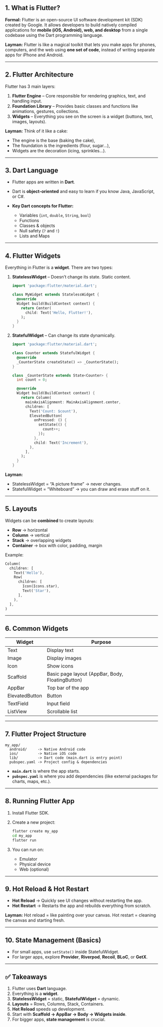 
## **1. What is Flutter?**

**Formal:**
Flutter is an open-source UI software development kit (SDK) created by Google. It allows developers to build natively compiled applications for **mobile (iOS, Android), web, and desktop** from a single codebase using the Dart programming language.

**Layman:**
Flutter is like a magical toolkit that lets you make apps for phones, computers, and the web using **one set of code**, instead of writing separate apps for iPhone and Android.

---

## **2. Flutter Architecture**

Flutter has 3 main layers:

1. **Flutter Engine** – Core responsible for rendering graphics, text, and handling input.
2. **Foundation Library** – Provides basic classes and functions like animations, gestures, collections.
3. **Widgets** – Everything you see on the screen is a widget (buttons, text, images, layouts).

**Layman:**
Think of it like a cake:

* The engine is the base (baking the cake),
* The foundation is the ingredients (flour, sugar…),
* Widgets are the decoration (icing, sprinkles…).

---

## **3. Dart Language**

* Flutter apps are written in **Dart**.
* Dart is **object-oriented** and easy to learn if you know Java, JavaScript, or C#.
* **Key Dart concepts for Flutter:**

  * Variables (`int`, `double`, `String`, `bool`)
  * Functions
  * Classes & objects
  * Null safety (`?` and `!`)
  * Lists and Maps

---

## **4. Flutter Widgets**

Everything in Flutter is a **widget**. There are two types:

1. **StatelessWidget** – Doesn’t change its state. Static content.

   ```dart
   import 'package:flutter/material.dart';

   class MyWidget extends StatelessWidget {
     @override
     Widget build(BuildContext context) {
       return Center(
         child: Text('Hello, Flutter!'),
       );
     }
   }
   ```

2. **StatefulWidget** – Can change its state dynamically.

   ```dart
   import 'package:flutter/material.dart';

   class Counter extends StatefulWidget {
     @override
     _CounterState createState() => _CounterState();
   }

   class _CounterState extends State<Counter> {
     int count = 0;

     @override
     Widget build(BuildContext context) {
       return Column(
         mainAxisAlignment: MainAxisAlignment.center,
         children: [
           Text('Count: $count'),
           ElevatedButton(
             onPressed: () {
               setState(() {
                 count++;
               });
             },
             child: Text('Increment'),
           ),
         ],
       );
     }
   }
   ```

**Layman:**

* StatelessWidget = “A picture frame” → never changes.
* StatefulWidget = “Whiteboard” → you can draw and erase stuff on it.

---

## **5. Layouts**

Widgets can be **combined** to create layouts:

* **Row** → horizontal
* **Column** → vertical
* **Stack** → overlapping widgets
* **Container** → box with color, padding, margin

Example:

```dart
Column(
  children: [
    Text('Hello'),
    Row(
      children: [
        Icon(Icons.star),
        Text('Star'),
      ],
    ),
  ],
)
```

---

## **6. Common Widgets**

| Widget         | Purpose                                          |
| -------------- | ------------------------------------------------ |
| Text           | Display text                                     |
| Image          | Display images                                   |
| Icon           | Show icons                                       |
| Scaffold       | Basic page layout (AppBar, Body, FloatingButton) |
| AppBar         | Top bar of the app                               |
| ElevatedButton | Button                                           |
| TextField      | Input field                                      |
| ListView       | Scrollable list                                  |

---

## **7. Flutter Project Structure**

```
my_app/
  android/     -> Native Android code
  ios/         -> Native iOS code
  lib/         -> Dart code (main.dart is entry point)
  pubspec.yaml -> Project config & dependencies
```

* **`main.dart`** is where the app starts.
* **`pubspec.yaml`** is where you add dependencies (like external packages for charts, maps, etc.).

---

## **8. Running Flutter App**

1. Install Flutter SDK.
2. Create a new project:

   ```bash
   flutter create my_app
   cd my_app
   flutter run
   ```
3. You can run on:

   * Emulator
   * Physical device
   * Web (optional)

---

## **9. Hot Reload & Hot Restart**

* **Hot Reload** → Quickly see UI changes without restarting the app.
* **Hot Restart** → Restarts the app and rebuilds everything from scratch.

**Layman:**
Hot reload = like painting over your canvas.
Hot restart = cleaning the canvas and starting fresh.

---

## **10. State Management (Basics)**

* For small apps, use `setState()` inside StatefulWidget.
* For larger apps, explore **Provider**, **Riverpod**, **Recoil**, **BLoC**, or **GetX**.

---

## ✅ **Takeaways**

1. Flutter uses **Dart** language.
2. Everything is a **widget**.
3. **StatelessWidget** = static, **StatefulWidget** = dynamic.
4. **Layouts** = Rows, Columns, Stack, Containers.
5. **Hot Reload** speeds up development.
6. Start with **Scaffold → AppBar → Body → Widgets inside**.
7. For bigger apps, **state management** is crucial.


